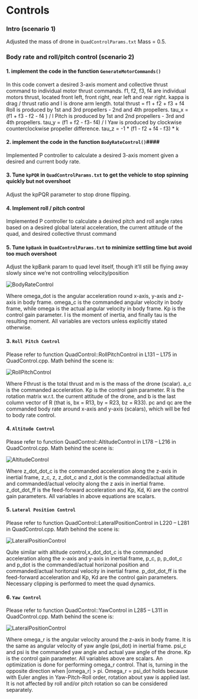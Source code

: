 # Controls
### Intro (scenario 1) ###

Adjusted the mass of drone in `QuadControlParams.txt` Mass = 0.5.

### Body rate and roll/pitch control (scenario 2) ###

#### 1. implement the code in the function `GenerateMotorCommands()` ####

In this code convert a desired 3-axis moment and collective thrust command to individual motor thrust commands.
f1, f2, f3, f4 are individual motors thrust, located front left, front right, rear left and rear right.
kappa is drag / thrust ratio and l is drone arm length.
total thrust = f1 + f2 + f3 + f4
Roll is produced by 1st and 3rd propellers - 2nd and 4th propellers.
tau_x = (f1 + f3 - f2 - f4 ) / l
Pitch is produced by 1st and 2nd propellers - 3rd and 4th propellers.
tau_y = (f1 + f2 - f3- f4) / l
Yaw is produced by clockwise counterclockwise propeller difference.
tau_z = -1 * (f1 - f2 + f4 - f3) * k

#### 2. implement the code in the function `BodyRateControl()`####

Implemented P controller to calculate a desired 3-axis moment given a desired and current body rate.

#### 3. Tune `kpPQR` in `QuadControlParams.txt` to get the vehicle to stop spinning quickly but not overshoot ####

Adjust the kpPQR parameter to stop drone flipping.

#### 4. Implement roll / pitch control ####

Implemented P controller to calculate a desired pitch and roll angle rates based on a desired global lateral acceleration, the current attitude of the quad, and desired collective thrust command


#### 5. Tune `kpBank` in `QuadControlParams.txt` to minimize settling time but avoid too much overshoot ####

Adjust the kpBank param to quad level itself, though it’ll still be flying away slowly since we’re not controlling velocity/position

![BodyRateControl](./1.JPG)

Where omega_dot is the angular acceleration round x-axis, y-axis and z-axis in body
frame. omega_c is the commanded angular velocity in body frame, while omega is the
actual angular velocity in body frame. Kp is the control gain parameter. I is
the moment of inertia, and finally tau is the resulting moment. All variables are
vectors unless explicitly stated otherwise.

#### 3. `Roll Pitch Control`
Please refer to function QuadControl::RollPitchControl in L131 – L175 in QuadControl.cpp. Math behind the scene is:

![RollPitchControl](./animations/RollPitchControl.JPG)

Where Fthrust is the total thrust and m is the mass of the drone (scalar). a_c is the commanded acceleration. Kp is the control gain parameter. R is the rotation matrix w.r.t. the current attitude of the drone, and b is the last column vector of R (that is, bx = R13, by = R23, bz = R33). pc and qc are the commanded body rate around x-axis and y-axis (scalars), which will be fed to body rate control.

#### 4. `Altitude Control`
Please refer to function QuadControl::AltitudeControl in L178 – L216 in QuadControl.cpp. Math behind the scene is:

![AltitudeControl](./animations/AltitudeControl.JPG)

Where z_dot_dot_c is the commanded acceleration along the z-axis in inertial frame, z_c, z, z_dot_c and z_dot is the commanded/actual altitude and commanded/actual velocity along the z axis in inertial frame. z_dot_dot_ff is the feed-forward acceleration and Kp, Kd, Ki are the control gain parameters. All variables in above equations are scalars.

#### 5. `Lateral Position Control`
Please refer to function QuadControl::LateralPositionControl in L220 – L281 in QuadControl.cpp. Math behind the scene is:

![LateralPositionControl](./animations/LateralPositionControl.JPG)

Quite similar with altitude control,x_dot_dot_c is the commanded acceleration along the x-axis and y-axis in inertial frame, p_c, p, p_dot_c and p_dot is the commanded/actual horizonal position and commanded/actual horitonzal velocity in inertial frame. p_dot_dot_ff is the feed-forward acceleration and Kp, Kd are the control gain parameters. Necessary clipping is performed to meet the quad dynamics.

#### 6. `Yaw Control`
Please refer to function QuadControl::YawControl in L285 – L311 in QuadControl.cpp. Math behind the scene is:

![LateralPositionControl](./animations/YawControl.JPG)

Where omega_r is the angular velocity around the z-axis in body frame. It is the same as angular velocity of yaw angle (psi_dot) in inertial frame.  psi_c and psi is the commanded yaw angle and actual yaw angle of the drone. Kp is the control gain parameter. All variables above are scalars.
An optimization is done for performing omega_r control. That is, turning in the opposite direction when |omega_r| > pi. Omega_r = psi_dot  holds because with Euler angles in Yaw-Pitch-Roll order, rotation about yaw is applied last. It is not affected by roll and/or pitch rotation so can be considered separately.
